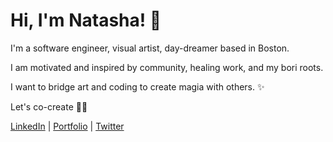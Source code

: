 # Hi, I'm Natasha! 🔮
<p align="left">I'm a software engineer, visual artist, day-dreamer based in Boston.</p>

<p align="left">I am motivated and inspired by community, healing work, and my bori roots.</p>

<p align="left">I want to bridge art and coding to create magia with others. ✨</p>

<p align="left">Let's co-create 🔮✨</p>
 <p align="left">
 <a href="https://www.linkedin.com/in/natasha-torres">LinkedIn</a> | <a href="https://natashatorres.netlify.app">Portfolio</a> | <a href="https://www.twitter.com/tashtorrdev">Twitter</a></p>



<!---
natashatorres/natashatorres is a ✨ special ✨ repository because its `README.md` (this file) appears on your GitHub profile.
You can click the Preview link to take a look at your changes.
--->
